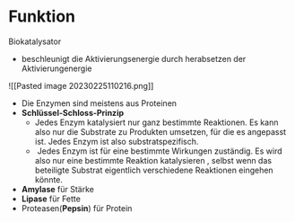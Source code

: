 # Funktion
Biokatalysator
- beschleunigt die Aktivierungsenergie durch herabsetzen der Aktivierungenergie

![[Pasted image 20230225110216.png]]

- Die Enzymen sind meistens aus Proteinen
- **Schlüssel-Schloss-Prinzip**
	- Jedes Enzym katalysiert nur ganz bestimmte Reaktionen. Es kann also nur die Substrate zu Produkten umsetzen, für die es angepasst ist. Jedes Enzym ist also substratspezifisch.
	-  Jedes Enzym ist für eine bestimmte Wirkungen zuständig. Es wird also nur eine bestimmte Reaktion katalysieren , selbst wenn das beteiligte Substrat eigentlich verschiedene Reaktionen eingehen könnte.
- **Amylase** für Stärke
- **Lipase** für Fette
- Proteasen(**Pepsin**) für Protein